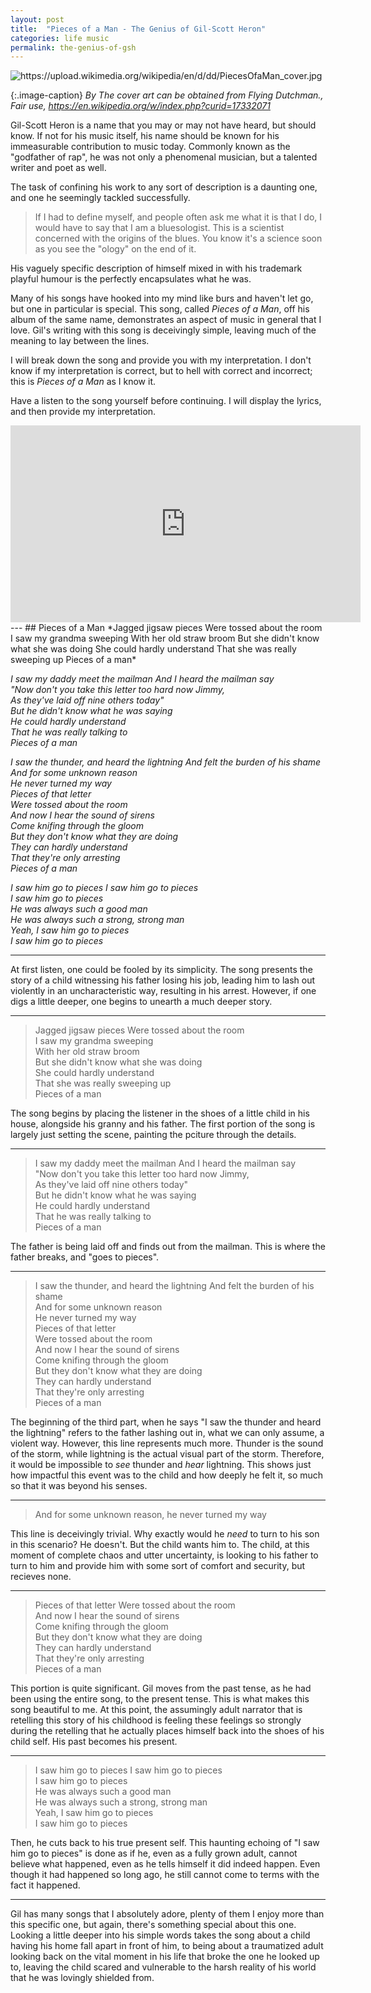 ```yaml
---
layout: post
title:  "Pieces of a Man - The Genius of Gil-Scott Heron"
categories: life music
permalink: the-genius-of-gsh
---
```

<meta http-equiv="content-type" content="text/html; charset=utf-8"><img src="https://upload.wikimedia.org/wikipedia/en/d/dd/PiecesOfaMan_cover.jpg" alt="https://upload.wikimedia.org/wikipedia/en/d/dd/PiecesOfaMan_cover.jpg">

{:.image-caption}
*By The cover art can be obtained from Flying Dutchman., Fair use, https://en.wikipedia.org/w/index.php?curid=17332071*

Gil-Scott Heron is a name that you may or may not have heard, but should know. If not for his music itself, his name should be known for his immeasurable contribution to music today. Commonly known as the "godfather of rap", he was not only a phenomenal musician, but a talented writer and poet as well.

The task of confining his work to any sort of description is a daunting one, and one he seemingly tackled successfully.

> If I had to define myself, and people often ask me what it is that I do, I would have to say that I am a bluesologist. This is a scientist concerned with the origins of the blues. You know it's a science soon as you see the "ology" on the end of it. 

His vaguely specific description of himself mixed in with his trademark playful humour is the perfectly encapsulates what he was.

Many of his songs have hooked into my mind like burs and haven't let go, but one in particular is special. This song, called *Pieces of a Man*, off his album of the same name, demonstrates an aspect of music in general that I love. Gil's writing with this song is deceivingly simple, leaving much of the meaning to lay between the lines. 

I will break down the song and provide you with my interpretation. I don't know if my interpretation is correct, but to hell with correct and incorrect; this is *Pieces of a Man* as I know it.

Have a listen to the song yourself before continuing. I will display the lyrics, and then provide my interpretation.

<iframe width="560" height="315" src="https://www.youtube.com/embed/QKghze-Vf1o?si=CBzKfWmRhzFQig1r" title="YouTube video player" frameborder="0" allow="accelerometer; autoplay; clipboard-write; encrypted-media; gyroscope; picture-in-picture; web-share" allowfullscreen></iframe>
---
## Pieces of a Man
*Jagged jigsaw pieces  
Were tossed about the room  
I saw my grandma sweeping  
With her old straw broom  
But she didn't know what she was doing  
She could hardly understand  
That she was really sweeping up  
Pieces of a man*

*I saw my daddy meet the mailman
And I heard the mailman say  
"Now don't you take this letter too hard now Jimmy,  
As they've laid off nine others today"  
But he didn't know what he was saying  
He could hardly understand  
That he was really talking to  
Pieces of a man*

*I saw the thunder, and heard the lightning
And felt the burden of his shame  
And for some unknown reason  
He never turned my way  
Pieces of that letter  
Were tossed about the room  
And now I hear the sound of sirens  
Come knifing through the gloom  
But they don't know what they are doing  
They can hardly understand  
That they're only arresting  
Pieces of a man*

*I saw him go to pieces
I saw him go to pieces  
I saw him go to pieces  
He was always such a good man  
He was always such a strong, strong man  
Yeah, I saw him go to pieces  
I saw him go to pieces*

---

At first listen, one could be fooled by its simplicity. The song presents the story of a child witnessing his father losing his job, leading him to lash out violently in an uncharacteristic way, resulting in his arrest. However, if one digs a little deeper, one begins to unearth a much deeper story.

---

>Jagged jigsaw pieces
Were tossed about the room  
I saw my grandma sweeping  
With her old straw broom  
But she didn't know what she was doing  
She could hardly understand  
That she was really sweeping up  
Pieces of a man

The song begins by placing the listener in the shoes of a little child in his house, alongside his granny and his father. The first portion of the song is largely just setting the scene, painting the pciture through the details.

---

>I saw my daddy meet the mailman
And I heard the mailman say  
"Now don't you take this letter too hard now Jimmy,  
As they've laid off nine others today"  
But he didn't know what he was saying  
He could hardly understand  
That he was really talking to  
Pieces of a man

The father is being laid off and finds out from the mailman. This is where the father breaks, and "goes to pieces". 

---

>I saw the thunder, and heard the lightning
And felt the burden of his shame  
And for some unknown reason  
He never turned my way  
Pieces of that letter  
Were tossed about the room  
And now I hear the sound of sirens  
Come knifing through the gloom  
But they don't know what they are doing  
They can hardly understand  
That they're only arresting  
Pieces of a man

The beginning of the third part, when he says "I saw the thunder and heard the lightning" refers to the father lashing out in, what we can only assume, a violent way. However, this line represents much more. Thunder is the sound of the storm, while lightning is the actual visual part of the storm. Therefore, it would be impossible to *see* thunder and *hear* lightning. This shows just how impactful this event was to the child and how deeply he felt it, so much so that it was beyond his senses.

---

> And for some unknown reason, he never turned my way

This line is deceivingly trivial. Why exactly would he *need* to turn to his son in this scenario? He doesn't. But the child wants him to. The child, at this moment of complete chaos and utter uncertainty, is looking to his father to turn to him and provide him with some sort of comfort and security, but recieves none.

---

>Pieces of that letter
Were tossed about the room  
And now I hear the sound of sirens  
Come knifing through the gloom  
But they don't know what they are doing  
They can hardly understand  
That they're only arresting  
Pieces of a man

This portion is quite significant. Gil moves from the past tense, as he had been using the entire song, to the present tense. This is what makes this song beautiful to me. At this point, the assumingly adult narrator that is retelling this story of his childhood is feeling these feelings so strongly during the retelling that he actually places himself back into the shoes of his child self. His past becomes his present.

---

>I saw him go to pieces
I saw him go to pieces  
I saw him go to pieces  
He was always such a good man  
He was always such a strong, strong man  
Yeah, I saw him go to pieces  
I saw him go to pieces

Then, he cuts back to his true present self. This haunting echoing of "I saw him go to pieces" is done as if he, even as a fully grown adult, cannot believe what happened, even as he tells himself it did indeed happen. Even though it had happened so long ago, he still cannot come to terms with the fact it happened.

---

Gil has many songs that I absolutely adore, plenty of them I enjoy more than this specific one, but again, there's something special about this one. Looking a little deeper into his simple words takes the song about a child having his home fall apart in front of him, to being about a traumatized adult looking back on the vital moment in his life that broke the one he looked up to, leaving the child scared and vulnerable to the harsh reality of his world that he was lovingly shielded from. 

